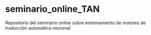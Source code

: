 # seminario_online_TAN
Repositorio del seminario online sobre entrenamiento de motores de traducción automática neuronal
